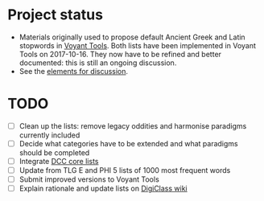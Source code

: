 # Project status

* Materials originally used to propose default Ancient Greek and Latin stopwords in [Voyant Tools](http://voyant-tools.org/). Both lists have been implemented in Voyant Tools on 2017-10-16. They now have to be refined and better documented: this is still an ongoing discussion.
* See the [elements for discussion](https://github.com/aurelberra/stopwords/blob/master/elements_for_discussion.md).

# TODO

* [ ] Clean up the lists: remove legacy oddities and harmonise paradigms currently included
* [ ] Decide what categories have to be extended and what paradigms should be completed
* [ ] Integrate [DCC core lists](http://dcc.dickinson.edu/vocab/core-vocabulary)
* [ ] Update from TLG E and PHI 5 lists of 1000 most frequent words
* [ ] Submit improved versions to Voyant Tools
* [ ] Explain rationale and update lists on [DigiClass wiki](http://wiki.digitalclassicist.org/Stopwords_for_Greek_and_Latin)
